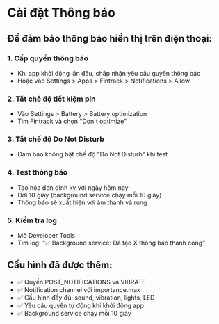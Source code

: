 # Cài đặt Thông báo

## Để đảm bảo thông báo hiển thị trên điện thoại:

### 1. Cấp quyền thông báo
- Khi app khởi động lần đầu, chấp nhận yêu cầu quyền thông báo
- Hoặc vào Settings > Apps > Fintrack > Notifications > Allow

### 2. Tắt chế độ tiết kiệm pin
- Vào Settings > Battery > Battery optimization
- Tìm Fintrack và chọn "Don't optimize"

### 3. Tắt chế độ Do Not Disturb
- Đảm bảo không bật chế độ "Do Not Disturb" khi test

### 4. Test thông báo
- Tạo hóa đơn định kỳ với ngày hôm nay
- Đợi 10 giây (background service chạy mỗi 10 giây)
- Thông báo sẽ xuất hiện với âm thanh và rung

### 5. Kiểm tra log
- Mở Developer Tools
- Tìm log: "✅ Background service: Đã tạo X thông báo thành công"

## Cấu hình đã được thêm:
- ✅ Quyền POST_NOTIFICATIONS và VIBRATE
- ✅ Notification channel với importance.max
- ✅ Cấu hình đầy đủ: sound, vibration, lights, LED
- ✅ Yêu cầu quyền tự động khi khởi động app
- ✅ Background service chạy mỗi 10 giây 